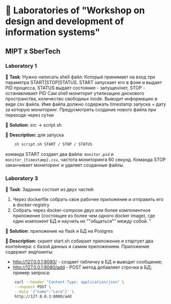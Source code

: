 # 🌳 Laboratories of "Workshop on design and development of information systems"
## MIPT x SberTech
### Laboratory 1
🍄 **Task**: Нужно написать shell файл:
Который принимает на вход три параметра START|STOP|STATUS.
START запускает его в фоне и выдает PID процесса,
STATUS выдает состояние - запущен/нет,
STOP - останавливает PID
Сам shell мониторит утилизацию дискового пространства, количество свободных inode.
Выводит информацию в виде csv файла. Имя файла должно содержать timestamp запуска +
дату за которую мониторинг. Предусмотреть создание нового файла при переходе через сутки

🍄 **Solution**: src -> script.sh

🍄 **Description:** для запуска

```bash 
    sh script.sh START / STOP / STATUS
```

команда START создает два файла: `monitor.pid` и `monitor_{timestamp}.csv`, частота мониторинга 60 секунд. Команда STOP заканчивает мониторинг и удаляет созданные файлы.


### Laboratory 3
🍄 **Task**: Задание состоит из двух частей:
1. Через dockerfile собрать свое рабочее приложение и отправить его в docker-registry
2. Собрать через docker-compose двух или более компонентное приложение (состоящее из более чем одного docker image), где один компонент БД и научить их ""общаться"" между собой. "

🍄 **Solution**: приложение на flask и БД на Postgres 

🍄 **Description:** скрипт start.sh собирает приложение и стартует два контейнера: с базой данных и самим приложением.
Приложение содержит эндпоинты:
- http://127.0.0.1:8080/ - создает табличку в БД и выводит сообщение;
- http://127.0.0.1:8080/add - POST метод добавляет строчки в БД;
пример запроса:
```bash 
    curl --header "Content-Type: application/json" \
    --request POST \
    --data '{"name":"Lera"}' \
    http://127.0.0.1:8080/add
```